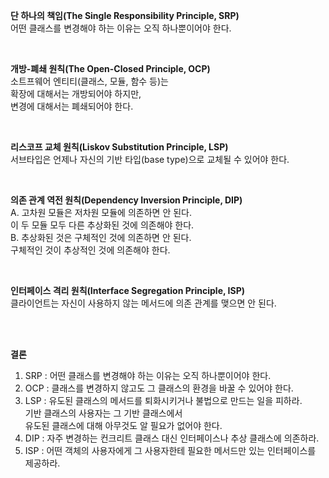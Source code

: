 **단 하나의 책임(The Single Responsibility Principle, SRP)**  
어떤 클래스를 변경해야 하는 이유는 오직 하나뿐이어야 한다.

<br>

**개방-폐쇄 원칙(The Open-Closed Principle, OCP)**  
소트프웨어 엔티티(클래스, 모듈, 함수 등)는  
확장에 대해서는 개방되어야 하지만,  
변경에 대해서는 폐쇄되어야 한다.

<br>

**리스코프 교체 원칙(Liskov Substitution Principle, LSP)**  
서브타입은 언제나 자신의 기반 타입(base type)으로 교체될 수 있어야 한다.

<br>

**의존 관계 역전 원칙(Dependency Inversion Principle, DIP)**  
A. 고차원 모듈은 저차원 모듈에 의존하면 안 된다.  
이 두 모듈 모두 다른 추상화된 것에 의존해야 한다.  
B. 추상화된 것은 구체적인 것에 의존하면 안 된다.  
구체적인 것이 추상적인 것에 의존해야 한다.  

<br>

**인터페이스 격리 원칙(Interface Segregation Principle, ISP)**  
클라이언트는 자신이 사용하지 않는 메서드에 의존 관계를 맺으면 안 된다. 

<br><br>

**결론**
1. SRP : 어떤 클래스를 변경해야 하는 이유는 오직 하나뿐이어야 한다.  
2. OCP : 클래스를 변경하지 않고도 그 클래스의 환경을 바꿀 수 있어야 한다.  
3. LSP : 유도된 클래스의 메서드를 퇴화시키거나 불법으로 만드는 일을 피하라.  
기반 클래스의 사용자는 그 기반 클래스에서  
유도된 클래스에 대해 아무것도 알 필요가 없어야 한다.  
4. DIP : 자주 변경하는 컨크리트 클래스 대신 인터페이스나 추상 클래스에 의존하라.  
5. ISP : 어떤 객체의 사용자에게 그 사용자한테 필요한 메서드만 있는 인터페이스를 제공하라.  